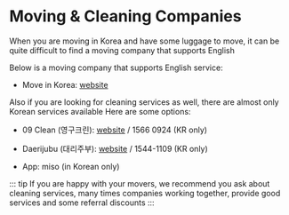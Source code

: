 # Moving & Cleaning Companies

When you are moving in Korea and have some luggage to move, it can be quite difficult to find a moving company that supports English

Below is a moving company that supports English service:
- Move in Korea: [website](http://moveinkorea.com)

Also if you are looking for cleaning services as well, there are almost only Korean services available
Here are some options:
- 09 Clean (영구크린): [website](http://www.mcygclean.com) / 1566 0924 (KR only)

- Daerijubu (대리주부): [website](https://www.daerijubu.com) / 1544-1109 (KR only)

- App: miso (in Korean only)

::: tip 
If you are happy with your movers, we recommend you ask about cleaning services, many times companies working together, provide good services and some referral discounts
:::
